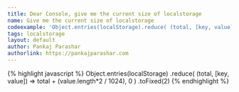 ```yaml
---
title: Dear Console, give me the current size of localstorage
name: Give me the current size of localstorage
codeexample: 'Object.entries(localStorage).reduce( (total, [key, value]) => total + (value.length*2 / 1024), 0 ).toFixed(2)'
tags: localstorage
layout: default
author: Pankaj Parashar
authorlink: https://pankajparashar.com
---
```


{% highlight javascript %}
Object.entries(localStorage)
      .reduce( (total, [key, value]) => total + (value.length*2 / 1024), 0 )
      .toFixed(2)
{% endhighlight %}
